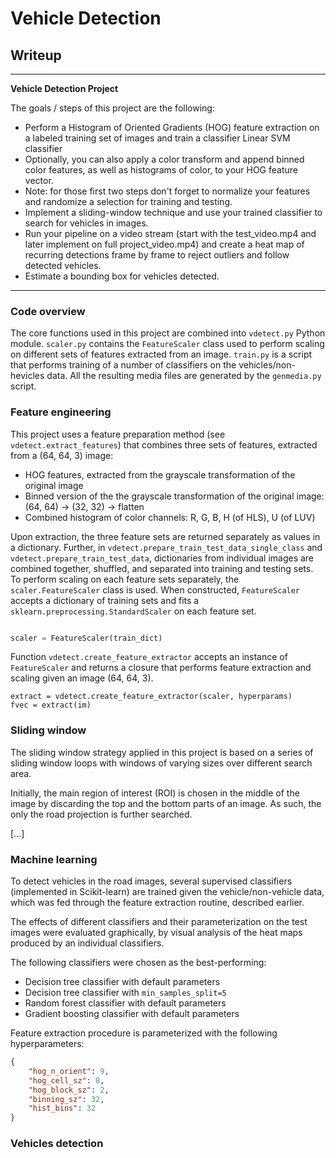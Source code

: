# **Vehicle Detection**

## Writeup

---

**Vehicle Detection Project**

The goals / steps of this project are the following:

* Perform a Histogram of Oriented Gradients (HOG) feature extraction on a labeled training set of images and train a classifier Linear SVM classifier
* Optionally, you can also apply a color transform and append binned color features, as well as histograms of color, to your HOG feature vector.
* Note: for those first two steps don't forget to normalize your features and randomize a selection for training and testing.
* Implement a sliding-window technique and use your trained classifier to search for vehicles in images.
* Run your pipeline on a video stream (start with the test_video.mp4 and later implement on full project_video.mp4) and create a heat map of recurring detections frame by frame to reject outliers and follow detected vehicles.
* Estimate a bounding box for vehicles detected.


[//]: # (Image References)

[image1]: ./examples/car_not_car.png
---

### Code overview

The core functions used in this project are combined into `vdetect.py` Python module. `scaler.py` contains the `FeatureScaler` class used to perform scaling on different sets of features extracted from an image. `train.py` is a script that performs training of a number of classifiers on the vehicles/non-hevicles data. All the resulting media files are generated by the `genmedia.py` script.

### Feature engineering

This project uses a feature preparation method (see `vdetect.extract_features`) that combines three sets of features, extracted from a (64, 64, 3) image:

* HOG features, extracted from the grayscale transformation of the original image
* Binned version of the the grayscale transformation of the original image: (64, 64) -> (32, 32) -> flatten
* Combined histogram of color channels: R, G, B, H (of HLS), U (of LUV)

Upon extraction, the three feature sets are returned separately as values in a dictionary. Further, in `vdetect.prepare_train_test_data_single_class` and `vdetect.prepare_train_test_data`, dictionaries from individual images are combined together, shuffled, and separated into training and testing sets. To perform scaling on each feature sets separately, the `scaler.FeatureScaler` class is used. When constructed, `FeatureScaler` accepts a dictionary of training sets and fits a `sklearn.preprocessing.StandardScaler` on each feature set.


```python

scaler = FeatureScaler(train_dict)
```

Function `vdetect.create_feature_extractor` accepts an instance of `FeatureScaler` and returns a closure that performs feature extraction and scaling given an image (64, 64, 3).

```
extract = vdetect.create_feature_extractor(scaler, hyperparams)
fvec = extract(im)
```


### Sliding window

The sliding window strategy applied in this project is based on a series of sliding window loops with windows of varying sizes over different search area.

Initially, the main region of interest (ROI) is chosen in the middle of the image by discarding the top and the bottom parts of an image. As such, the only the road projection is further searched.

[...]


### Machine learning

To detect vehicles in the road images, several supervised classifiers (implemented in Scikit-learn) are trained given the vehicle/non-vehicle data, which was fed through the feature extraction routine, described earlier.

The effects of different classifiers and their parameterization on the test images were evaluated graphically, by visual analysis of the heat maps produced by an individual classifiers.

The following classifiers were chosen as the best-performing:

* Decision tree classifier with default parameters
* Decision tree classifier with `min_samples_split=5`
* Random forest classifier with default parameters
* Gradient boosting classifier with default parameters

Feature extraction procedure is parameterized with the following hyperparameters:

```json
{
    "hog_n_orient": 9,
    "hog_cell_sz": 8,
    "hog_block_sz": 2,
    "binning_sz": 32,
    "hist_bins": 32
}

```


### Vehicles detection

